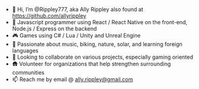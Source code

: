 - 👋 Hi, I’m @Rippley777, aka Ally Rippley also found at https://github.com/allyrippley
- 👾 Javascript programmer using React / React Native on the front-end, Node.js / Express on the backend
- 🎮 Games using C# / Lua / Unity and Unreal Engine
- 🌱 Passionate about music, biking, nature, solar, and learning foreign languages
- 💞️ Looking to collaborate on various projects, especially gaming oriented
- 🛖 Volunteer for organizations that help strengthen surrounding communities
- 📫 Reach me by email @ ally.rippley@gmail.com

<!---
Rippley777/Rippley777 is a ✨ special ✨ repository because its `README.md` (this file) appears on your GitHub profile.
You can click the Preview link to take a look at your changes.
--->

